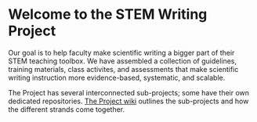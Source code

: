 # Welcome to the STEM Writing Project
Our goal is to help faculty make scientific writing a bigger part of their STEM teaching toolbox. We have assembled a collection of guidelines, training materials, class activites, and assessments that make scientific writing instruction more evidence-based, systematic, and scalable. 

The Project has several interconnected sub-projects; some have their own dedicated repositories. [The Project wiki](https://github.com/adanieljohnson/stemwritingproject/wiki) outlines the sub-projects and how the different strands come together. 


